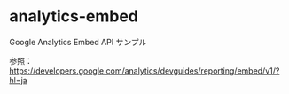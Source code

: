 # analytics-embed

Google Analytics Embed API サンプル

参照：https://developers.google.com/analytics/devguides/reporting/embed/v1/?hl=ja
